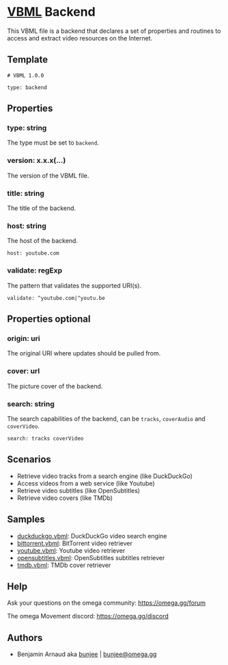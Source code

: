 # [VBML](../README.md) Backend

This VBML file is a backend that declares a set of properties and routines to access and extract
video resources on the Internet.

## Template

```
# VBML 1.0.0

type: backend
```

## Properties

### type: string

The type must be set to `backend`.

### version: x.x.x(...)

The version of the VBML file.

### title: string

The title of the backend.

### host: string

The host of the backend.
```
host: youtube.com
```

### validate: regExp

The pattern that validates the supported URI(s).
```
validate: ^youtube.com|^youtu.be
```

## Properties optional

### origin: uri

The original URI where updates should be pulled from.

### cover: url

The picture cover of the backend.

### search: string

The search capabilities of the backend, can be `tracks`, `coverAudio` and `coverVideo`.
```
search: tracks coverVideo
```

## Scenarios

- Retrieve video tracks from a search engine (like DuckDuckGo)
- Access videos from a web service (like Youtube)
- Retrieve video subtitles (like OpenSubtitles)
- Retrieve video covers (like TMDb)

## Samples

- [duckduckgo.vbml](https://github.com/omega-gg/backend/blob/master/duckduckgo.vbml): DuckDuckGo video search engine
- [bittorrent.vbml](https://github.com/omega-gg/backend/blob/master/bittorrent.vbml): BitTorrent video retriever
- [youtube.vbml](https://github.com/omega-gg/backend/blob/master/youtube.vbml): Youtube video retriever
- [opensubtitles.vbml](https://github.com/omega-gg/backend/blob/master/opensubtitles.vbml): OpenSubtitles subtitles retriever
- [tmdb.vbml](https://github.com/omega-gg/backend/blob/master/tmdb.vbml): TMDb cover retriever

## Help

Ask your questions on the omega community: https://omega.gg/forum

The omega Movement discord: https://omega.gg/discord

## Authors

- Benjamin Arnaud aka [bunjee](http://bunjee.me) | <bunjee@omega.gg>
